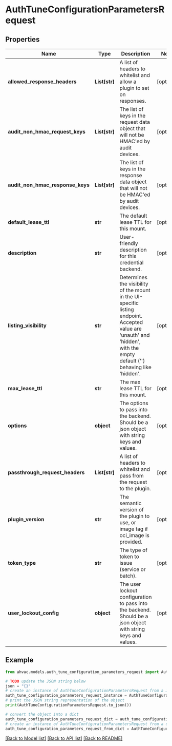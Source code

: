 # AuthTuneConfigurationParametersRequest


## Properties

Name | Type | Description | Notes
------------ | ------------- | ------------- | -------------
**allowed_response_headers** | **List[str]** | A list of headers to whitelist and allow a plugin to set on responses. | [optional] 
**audit_non_hmac_request_keys** | **List[str]** | The list of keys in the request data object that will not be HMAC&#39;ed by audit devices. | [optional] 
**audit_non_hmac_response_keys** | **List[str]** | The list of keys in the response data object that will not be HMAC&#39;ed by audit devices. | [optional] 
**default_lease_ttl** | **str** | The default lease TTL for this mount. | [optional] 
**description** | **str** | User-friendly description for this credential backend. | [optional] 
**listing_visibility** | **str** | Determines the visibility of the mount in the UI-specific listing endpoint. Accepted value are &#39;unauth&#39; and &#39;hidden&#39;, with the empty default (&#39;&#39;) behaving like &#39;hidden&#39;. | [optional] 
**max_lease_ttl** | **str** | The max lease TTL for this mount. | [optional] 
**options** | **object** | The options to pass into the backend. Should be a json object with string keys and values. | [optional] 
**passthrough_request_headers** | **List[str]** | A list of headers to whitelist and pass from the request to the plugin. | [optional] 
**plugin_version** | **str** | The semantic version of the plugin to use, or image tag if oci_image is provided. | [optional] 
**token_type** | **str** | The type of token to issue (service or batch). | [optional] 
**user_lockout_config** | **object** | The user lockout configuration to pass into the backend. Should be a json object with string keys and values. | [optional] 

## Example

```python
from ahvac.models.auth_tune_configuration_parameters_request import AuthTuneConfigurationParametersRequest

# TODO update the JSON string below
json = "{}"
# create an instance of AuthTuneConfigurationParametersRequest from a JSON string
auth_tune_configuration_parameters_request_instance = AuthTuneConfigurationParametersRequest.from_json(json)
# print the JSON string representation of the object
print(AuthTuneConfigurationParametersRequest.to_json())

# convert the object into a dict
auth_tune_configuration_parameters_request_dict = auth_tune_configuration_parameters_request_instance.to_dict()
# create an instance of AuthTuneConfigurationParametersRequest from a dict
auth_tune_configuration_parameters_request_from_dict = AuthTuneConfigurationParametersRequest.from_dict(auth_tune_configuration_parameters_request_dict)
```
[[Back to Model list]](../README.md#documentation-for-models) [[Back to API list]](../README.md#documentation-for-api-endpoints) [[Back to README]](../README.md)


